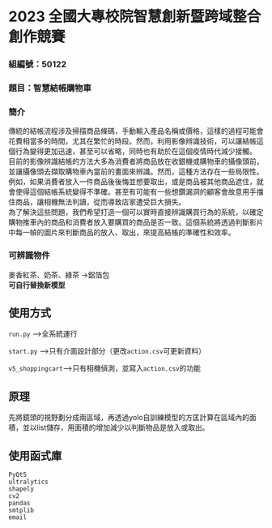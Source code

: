 # 2023 全國大專校院智慧創新暨跨域整合創作競賽
### 組編號：50122  
### 題目：智慧結帳購物車  
### 簡介
傳統的結帳流程涉及掃描商品條碼，手動輸入產品名稱或價格，這樣的過程可能會花費相當多的時間，尤其在繁忙的時段。然而，利用影像辨識技術，可以讓結帳這個行為變得更加迅速，甚至可以省略，同時也有助於在這個疫情時代減少接觸。  
目前的影像辨識結帳的方法大多為消費者將商品放在收銀機或購物車的攝像頭前，並讓攝像頭去擷取購物車內當前的畫面來辨識。然而，這種方法存在一些局限性。例如，如果消費者放入一件商品後後悔並想要取出，或是商品被其他商品遮住，就會使得這個結帳系統變得不準確。甚至有可能有一些想鑽漏洞的顧客會故意用手擋住商品，讓相機無法判讀，從而導致店家遭受巨大損失。  
為了解決這些問題，我們希望打造一個可以實時直接辨識購買行為的系統，以確定購物推車內的商品和消費者放入要購買的商品是否一致。這個系統將透過判斷影片中每一幀的圖片來判斷商品的放入、取出，來提高結帳的準確性和效率。 
### 可辨識物件
麥香紅茶、奶茶、綠茶 ->鋁箔包  
**可自行替換新模型**
## 使用方式
```run.py``` -->全系統運行  
  
```start.py``` -->只有介面設計部分（更改```action.csv```可更新資料）  
  
```v5_shoppingcart```-->只有相機偵測，並寫入```action.csv```的功能  

## 原理
先將鏡頭的視野劃分成兩區域，再透過yolo自訓練模型的方匡計算在區域內的面積，並以list儲存，用面積的增加減少以判斷物品是放入或取出。  
## 使用函式庫
```
PyQt5  
ultralytics  
shapely
cv2  
pandas
smtplib
email
```
